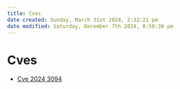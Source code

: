 ```yaml
---
title: Cves
date created: Sunday, March 31st 2024, 2:32:21 pm
date modified: Saturday, December 7th 2024, 8:50:30 pm
---
```


# Cves

- [Cve 2024 3094](CVE-2024-3094.md)

